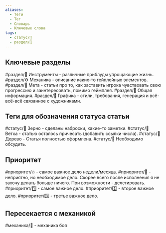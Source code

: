 ```yaml
---
aliases:
  - Теги
  - Тег
  - Словарь
  - Ключевые слова
tags:
  - статус/🌿
  - раздел/🧰
---
```


## Ключевые разделы
#раздел/🧰 Инструменты - различные приблуды упрощающие жизнь.
#раздел/⚙ Механика - описание каких-то гейплейных элементов.
#раздел/🔮 Мета - статьи про то, как заставить игрока чувствовать свою прогрессию и заинтересовать, помимо геймплея.
#раздел/📃 Общая информация.
#раздел/💅  Графика - стили, требования, генерация и всё-всё-всё связанное с художниками.

## Теги для обозначения статуса статьи
#статус/🌱 Зерно - сделаны наброски, какие-то заметки.
#статус/🌿 Ветка - статью осталось причесать (добавить ссылки числа).
#статус/🌳 Дерево - Статья полностью оформлена.
#статус/💬 Необходимо обсудить.

## Приоритет
#приоритет/🔥 - самое важное дело недели/месяца.
#приоритет/🐸 - неприятно, но необходимое дело. Скорее всего после исполнения я не захочу делать больше ничего. При возможности - делегировать.
#приоритет/1️⃣ - самое важное дело.
#приоритет/2️⃣ - второе важное дело.
#приоритет/3️⃣ - третье важное дело.

## Пересекается с механикой
#механика/👦 - механика боя
